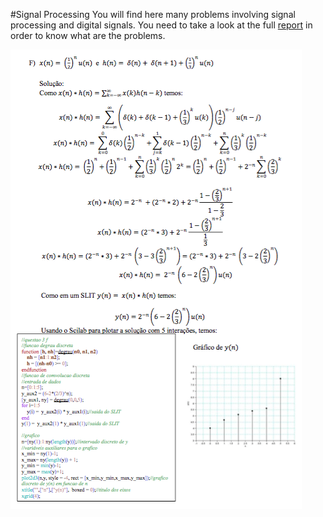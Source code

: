 #Signal Processing
You will find here many problems involving signal processing and digital signals. You need to take a look at the full [report](https://github.com/jaimedantas/Signal-Processing-Assignments/blob/master/lista_12_Jaime_Dantas.pdf) in order to know what are the problems. 

![](https://github.com/jaimedantas/Signal-Processing-Assignments/blob/master/Imagem.png)
